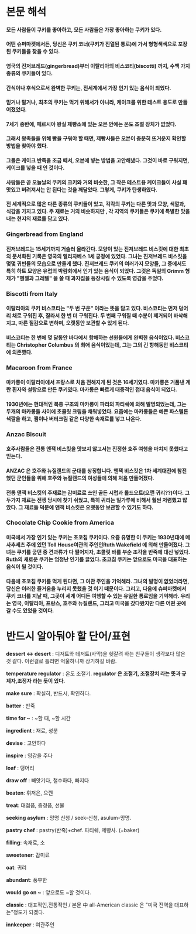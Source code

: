 # 본문 해석

#### 모든 사람들이 쿠키를 좋아하고, 모든 사람들은 가장 좋아하는 쿠키가 있다.

#### 어떤 슈퍼마켓에서든, 당신은 쿠키 코너(쿠키가 진열된 통로)에 가서 형형색색으로 포장된 쿠키들을 찾을 수 있다.

#### 영국의 진저브레드(gingerbread)부터 이탈리아의 비스코티(biscotti) 까지, 수백 가지 종류의 쿠키들이 있다.

#### 간식이나 후식으로서 완벽한 쿠키는, 전세계에서 가장 인기 있는 음식이 되었다.

#### 믿거나 말거나, 최초의 쿠키는 먹기 위해서가 아니라, 케이크를 위한 테스트 용도로 만들어졌었다.

#### 7세기 중반에, 페르시아 왕실 제빵소에 있는 오븐 안에는 온도 조절 장치가 없었다.

#### 그래서 왕족들을 위해 빵을 구워야 할 때면, 제빵사들은 오븐이 충분히 뜨거운지 확인할 방법을 찾아야 했다.

#### 그들은 케이크 반죽을 조금 떼서, 오븐에 넣는 방법을 고안해냈다. 그것이 바로 구워지면, 케이크를 넣을 때 인 것이다.

#### 사람들은 곧 오늘날의 쿠키의 크키와 거의 비슷한, 그 작은 테스트용 케이크들이 사실 꽤 맛있고 버려져서는 안 된다는 것을 깨달았다. 그렇게, 쿠키가 탄생하였다.

#### 전 세계적으로 많은 다른 종류의 쿠키들이 있고, 각각의 쿠키는 다른 맛과 모양, 색깔과, 식감을 가지고 있다. 주 재료는 거의 비슷하지만 , 각 지역의 쿠키들은 쿠키에 특별한 맛을 내는 현지의 재료를 담고 있다.

### Gingerbread from England

#### 진저브레드는 15세기까지 거슬러 올라간다. 모양이 있는 진저브레드 비스킷에 대한 최초의 문서화된 기록은 영국의 엘리자베스 1세 궁정에 있었다. 그녀는 진저브레드 비스킷을 몇몇 귀빈들의 모습으로 만들게 했다. 진저브레드 쿠키의 여러가지 모양들, 그 중에서도 특히 하트 모양은 유럽의 박람회에서 인기 있는 음식이 되었다. 그것은 독일의 Grimm 형제가 "헨젤과 그레텔" 을 쓸 때 과자집을 등장시킬 수 있도록 영감을 주었다.

### Biscotti from Italy

#### 이탈리아의 쿠키 비스코티는 "두 번 구운" 이라는 뜻을 담고 있다. 비스코티는 먼저 덩어리 채로 구워진 후, 잘라서 한 번 더 구워진다. 두 번째 구워질 때 수분이 제거되어 바삭해지고, 마른 질감으로 변하며, 오랫동안 보관할 수 있게 된다.

#### 비스코티는 한 번에 몇 달동안 바다에서 항해하는 선원들에게 완벽한 음식이었다. 비스코티는 Christopher Columbus 의 최애 음식이었는데, 그는 그의 긴 항해동안 비스코티에 의존했다.

### Macaroon from France

#### 마카롱이 이탈리아에서 프랑스로 처음 전해지게 된 것은 16세기였다. 마카롱은 거품낸 계란 흰자와 설탕으로 만든 쿠키였다. 마카롱은 빠르게 대중적인 접대 음식이 되었다.

#### 1930년에는 현대적인 복층 구조의 마카롱이 파리의 파티쉐에 의해 발명되었는데, 그는 두개의 마카롱들 사이에 초콜릿 크림을 채워넣었다. 요즘에는 마카롱들은 예쁜 파스텔톤 색깔을 하고, 잼이나 버터크림 같은 다양한 속재료를 넣고 나온다.

### Anzac Biscuit

#### 호주사람들은 전통 앤잭 비스킷을 맛보지 않고서는 진정한 호주 여행을 마치지 못했다고 믿는다.

#### ANZAC 은 호주와 뉴질랜드의 군대를 상징합니다. 앤잭 비스킷은 1차 세계대전에 참전했던 군인들을 위해 호주와 뉴질랜드의 여성들에 의해 처음 만들어졌다.

#### 전통 앤잭 비스킷의 주재료는 감미료로 쓰인 골든 시럽과 롤드오트(으깬 귀리??)이다. 그 두가지 재료는 전쟁 당시에 찾기 쉬웠고, 특히 귀리는 밀가루에 비해서 훨씬 저렴했고 많았다. 그 재료들 덕분에 앤잭 비스킷은 오랫동안 보관할 수 있기도 하다.

### Chocolate Chip Cookie from America

#### 미국에서 가장 인기 있는 쿠키는 초코칩 쿠키이다. 요즘 유명한 이 쿠키는 1930년대에 메사추세츠 주에 있던 Toll House여관의 주인인Ruth Wakefield 에 의해 만들어졌다. 그녀는 쿠키를 굽던 중 견과류가 다 떨어지자, 초콜릿 바를 부순 조각을 반죽에 대신 넣었다. Ruth의 새로운 쿠키는 엄청난 인기를 끌었다. 초코칩 쿠키는 앞으로도 미국을 대표하는 음식이 될 것이다.

#### 다음에 초코칩 쿠키를 먹게 된다면, 그 여관 주인을 기억해라. 그녀의 발명이 없었더라면, 당신은 이러한 즐거움을 누리지 못했을 것 이기 때문이다. 그리고, 다음에 슈퍼마켓에서 쿠키 코너를 지날 때, 그곳이 세계 어디든 여행할 수 있는 유일한 통로임을 기억해라. 우리는 영국, 이탈리아, 프랑스, 호주와 뉴질랜드, 그리고 미국을 갔다왔지만 다른 어떤 곳에 갈 수도 있었을 것이다.

# 반드시 알아둬야 할 단어/표현

**dessert <-> desert** : 디저트와 데저트(사막)을 헷갈려 하는 친구들이 생각보다 많은 것 같다. 이런걸로 틀리면 억울하니까 상기하길 바람.

**temperature regulator** : 온도 조절기. **regulator 은 조절기, 조절장치 라는 뜻과 규제자,조정자 라는 뜻이 있다.**

**make sure** : 확실히, 반드시, 확인하다.

**batter** : 반죽

**time for \~** : ~할 때, ~할 시간

**ingredient** : 재료, 성분

**devise** : 고안하다

**inspire** : 영감을 주다

**loaf** : 덩어리

**draw off** : 빼앗기다, 철수하다, 빠지다

**beaten**: 휘저은, 으깬

**treat**: 대접품, 증정품, 선물

**seeking asylum** : 망명 신청 / seek-신청, asulum-망명.

**pastry chef** : pastry(반죽)+chef. 파티쉐, 제빵사. (=baker)

**filling**: 속재료, 소

**sweetener**: 감미료

**oat**: 귀리

**abundant**: 풍부한

**would go on \~** : 앞으로도 ~할 것이다.

**classic** : 대표적인,전통적인 / 본문 中 all-American classic 은 "미국 전역을 대표하는"정도가 되겠다.

**innkeeper** : 여관주인

